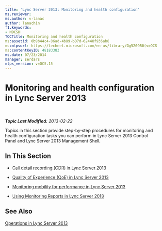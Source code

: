 ```yaml
---
title: 'Lync Server 2013: Monitoring and health configuration'
ms.reviewer: 
ms.author: v-lanac
author: lanachin
f1.keywords:
- NOCSH
TOCTitle: Monitoring and health configuration
ms:assetid: 0b9b44c4-06ad-4b89-b87d-62448f936ab8
ms:mtpsurl: https://technet.microsoft.com/en-us/library/Gg520950(v=OCS.15)
ms:contentKeyID: 48183383
ms.date: 07/23/2014
manager: serdars
mtps_version: v=OCS.15
---
```


<div data-xmlns="http://www.w3.org/1999/xhtml">

<div class="topic" data-xmlns="http://www.w3.org/1999/xhtml" data-msxsl="urn:schemas-microsoft-com:xslt" data-cs="https://msdn.microsoft.com/">

<div data-asp="https://msdn2.microsoft.com/asp">

# Monitoring and health configuration in Lync Server 2013

</div>

<div id="mainSection">

<div id="mainBody">

<span> </span>

_**Topic Last Modified:** 2013-02-22_

Topics in this section provide step-by-step procedures for monitoring and health configuration tasks you can perform in Lync Server 2013 Control Panel and Lync Server 2013 Management Shell.

<div>

## In This Section

  - [Call detail recording (CDR) in Lync Server 2013](lync-server-2013-call-detail-recording-cdr.md)

  - [Quality of Experience (QoE) in Lync Server 2013](lync-server-2013-quality-of-experience-qoe.md)

  - [Monitoring mobility for performance in Lync Server 2013](lync-server-2013-monitoring-mobility-for-performance.md)

  - [Using Monitoring Reports in Lync Server 2013](lync-server-2013-using-monitoring-reports.md)

</div>

<div>

## See Also


[Operations in Lync Server 2013](lync-server-2013-operations.md)  
  

</div>

</div>

<span> </span>

</div>

</div>

</div>

